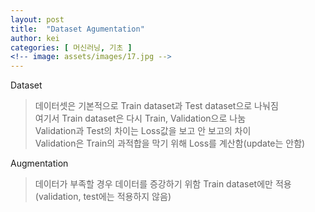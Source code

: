 ```yaml
---
layout: post
title:  "Dataset Agumentation"
author: kei
categories: [ 머신러닝, 기초 ]
<!-- image: assets/images/17.jpg -->
---
```

Dataset
> 데이터셋은 기본적으로 Train dataset과 Test dataset으로 나눠짐\
> 여기서 Train dataset은 다시 Train, Validation으로 나눔\
> Validation과 Test의 차이는 Loss값을 보고 안 보고의 차이\
> Validation은 Train의 과적합을 막기 위해 Loss를 계산함(update는 안함)

Augmentation
> 데이터가 부족할 경우 데이터를 증강하기 위함
> Train dataset에만 적용(validation, test에는 적용하지 않음)
